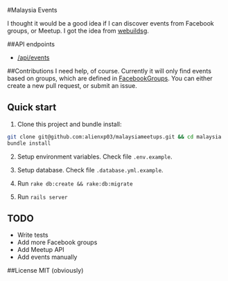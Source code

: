 #Malaysia Events

I thought it would be a good idea if I can discover events from Facebook groups, or Meetup. I got the idea from <a href="https://github.com/webuildsg/webuild" target="_blank">webuildsg</a>.


##API endpoints

- <a href="https://malaysia.herokuapp.com/api/events" target="_blank">/api/events</a>

##Contributions
I need help, of course. Currently it will only find events based on groups, which are defined in <a href="https://github.com/alienxp03/malaysiameetups/blob/master/app/controllers/api/facebook_groups.rb" target="_blank">FacebookGroups</a>. You can either create a new pull request, or submit an issue.


## Quick start

1. Clone this project and bundle install:

  ```sh
git clone git@github.com:alienxp03/malaysiameetups.git && cd malaysia
bundle install
  ```

2. Setup environment variables. Check file `.env.example`.

3. Setup database. Check file `.database.yml.example`.

4. Run `rake db:create && rake:db:migrate`

5. Run `rails server`

## TODO
- Write tests
- Add more Facebook groups
- Add Meetup API
- Add events manually

##License
MIT (obviously)
